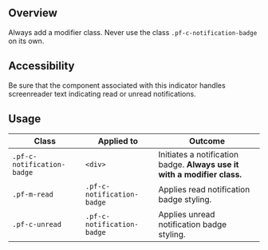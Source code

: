 ## Overview

Always add a modifier class. Never use the class `.pf-c-notification-badge` on its own.

## Accessibility

Be sure that the component associated with this indicator handles screenreader text indicating read or unread notifications.


## Usage

| Class | Applied to | Outcome |
| -- | -- | -- |
| `.pf-c-notification-badge` | `<div>` |  Initiates a notification badge. **Always use it with a modifier class.** |
| `.pf-m-read` | `.pf-c-notification-badge` |  Applies read notification badge styling. |
| `.pf-c-unread` | `.pf-c-notification-badge` |  Applies unread notification badge styling. |

